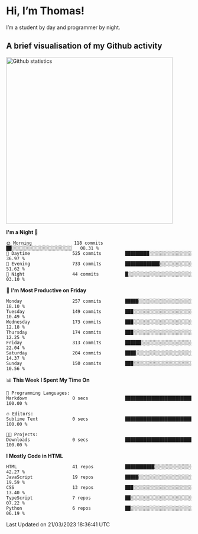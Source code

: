 # Hi, I’m Thomas!
I’m a student by day and programmer by night.

## A brief visualisation of my Github activity

<img title="My Github statistics" alt="Github statistics" width="450px" src="https://github-readme-stats.vercel.app/api?username=thomasrettig&show_icons=true&include_all_commits=true&count_private=true&&hide=issues&theme=tokyonight&border_radius=6px"/>

<!--START_SECTION:waka-->
**I'm a Night 🦉** 

```text
🌞 Morning                118 commits         ██░░░░░░░░░░░░░░░░░░░░░░░   08.31 % 
🌆 Daytime                525 commits         █████████░░░░░░░░░░░░░░░░   36.97 % 
🌃 Evening                733 commits         █████████████░░░░░░░░░░░░   51.62 % 
🌙 Night                  44 commits          █░░░░░░░░░░░░░░░░░░░░░░░░   03.10 % 
```
📅 **I'm Most Productive on Friday** 

```text
Monday                   257 commits         █████░░░░░░░░░░░░░░░░░░░░   18.10 % 
Tuesday                  149 commits         ███░░░░░░░░░░░░░░░░░░░░░░   10.49 % 
Wednesday                173 commits         ███░░░░░░░░░░░░░░░░░░░░░░   12.18 % 
Thursday                 174 commits         ███░░░░░░░░░░░░░░░░░░░░░░   12.25 % 
Friday                   313 commits         ██████░░░░░░░░░░░░░░░░░░░   22.04 % 
Saturday                 204 commits         ████░░░░░░░░░░░░░░░░░░░░░   14.37 % 
Sunday                   150 commits         ███░░░░░░░░░░░░░░░░░░░░░░   10.56 % 
```


📊 **This Week I Spent My Time On** 

```text
💬 Programming Languages: 
Markdown                 0 secs              █████████████████████████   100.00 % 

🔥 Editors: 
Sublime Text             0 secs              █████████████████████████   100.00 % 

🐱‍💻 Projects: 
Downloads                0 secs              █████████████████████████   100.00 % 
```

**I Mostly Code in HTML** 

```text
HTML                     41 repos            ███████████░░░░░░░░░░░░░░   42.27 % 
JavaScript               19 repos            █████░░░░░░░░░░░░░░░░░░░░   19.59 % 
CSS                      13 repos            ███░░░░░░░░░░░░░░░░░░░░░░   13.40 % 
TypeScript               7 repos             ██░░░░░░░░░░░░░░░░░░░░░░░   07.22 % 
Python                   6 repos             ██░░░░░░░░░░░░░░░░░░░░░░░   06.19 % 
```




 Last Updated on 21/03/2023 18:36:41 UTC
<!--END_SECTION:waka-->
